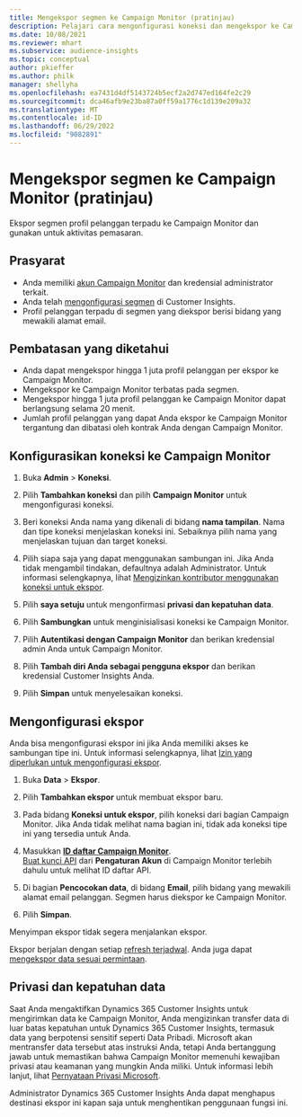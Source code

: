 ```yaml
---
title: Mengekspor segmen ke Campaign Monitor (pratinjau)
description: Pelajari cara mengonfigurasi koneksi dan mengekspor ke Campaign Monitor.
ms.date: 10/08/2021
ms.reviewer: mhart
ms.subservice: audience-insights
ms.topic: conceptual
author: pkieffer
ms.author: philk
manager: shellyha
ms.openlocfilehash: ea7431d4df5143724b5ecf2a2d747ed164fe2c29
ms.sourcegitcommit: dca46afb9e23ba87a0ff59a1776c1d139e209a32
ms.translationtype: MT
ms.contentlocale: id-ID
ms.lasthandoff: 06/29/2022
ms.locfileid: "9082891"
---
```

# <a name="export-segments-to-campaign-monitor-preview"></a>Mengekspor segmen ke Campaign Monitor (pratinjau)

Ekspor segmen profil pelanggan terpadu ke Campaign Monitor dan gunakan untuk aktivitas pemasaran.

## <a name="prerequisites"></a>Prasyarat

-   Anda memiliki [akun Campaign Monitor](https://www.campaignmonitor.com/) dan kredensial administrator terkait.
-   Anda telah [mengonfigurasi segmen](segments.md) di Customer Insights.
-   Profil pelanggan terpadu di segmen yang diekspor berisi bidang yang mewakili alamat email.

## <a name="known-limitations"></a>Pembatasan yang diketahui

- Anda dapat mengekspor hingga 1 juta profil pelanggan per ekspor ke Campaign Monitor.
- Mengekspor ke Campaign Monitor terbatas pada segmen.
- Mengekspor hingga 1 juta profil pelanggan ke Campaign Monitor dapat berlangsung selama 20 menit. 
- Jumlah profil pelanggan yang dapat Anda ekspor ke Campaign Monitor tergantung dan dibatasi oleh kontrak Anda dengan Campaign Monitor.

## <a name="set-up-connection-to-campaign-monitor"></a>Konfigurasikan koneksi ke Campaign Monitor

1. Buka **Admin** > **Koneksi**.

1. Pilih **Tambahkan koneksi** dan pilih **Campaign Monitor** untuk mengonfigurasi koneksi.

1. Beri koneksi Anda nama yang dikenali di bidang **nama tampilan**. Nama dan tipe koneksi menjelaskan koneksi ini. Sebaiknya pilih nama yang menjelaskan tujuan dan target koneksi.

1. Pilih siapa saja yang dapat menggunakan sambungan ini. Jika Anda tidak mengambil tindakan, defaultnya adalah Administrator. Untuk informasi selengkapnya, lihat [Mengizinkan kontributor menggunakan koneksi untuk ekspor](connections.md#allow-contributors-to-use-a-connection-for-exports).

1. Pilih **saya setuju** untuk mengonfirmasi **privasi dan kepatuhan data**.

1. Pilih **Sambungkan** untuk menginisialisasi koneksi ke Campaign Monitor.

1. Pilih **Autentikasi dengan Campaign Monitor** dan berikan kredensial admin Anda untuk Campaign Monitor.

1. Pilih **Tambah diri Anda sebagai pengguna ekspor** dan berikan kredensial Customer Insights Anda.

1. Pilih **Simpan** untuk menyelesaikan koneksi.

## <a name="configure-an-export"></a>Mengonfigurasi ekspor

Anda bisa mengonfigurasi ekspor ini jika Anda memiliki akses ke sambungan tipe ini. Untuk informasi selengkapnya, lihat [Izin yang diperlukan untuk mengonfigurasi ekspor](export-destinations.md#set-up-a-new-export).

1. Buka **Data** > **Ekspor**.

1. Pilih **Tambahkan ekspor** untuk membuat ekspor baru.

1. Pada bidang **Koneksi untuk ekspor**, pilih koneksi dari bagian Campaign Monitor. Jika Anda tidak melihat nama bagian ini, tidak ada koneksi tipe ini yang tersedia untuk Anda.

1. Masukkan [**ID daftar Campaign Monitor**](https://www.campaignmonitor.com/api/getting-started/#your-list-id).    
   [Buat kunci API](https://www.campaignmonitor.com/api/getting-started/) dari **Pengaturan Akun** di Campaign Monitor terlebih dahulu untuk melihat ID daftar API.  

1. Di bagian **Pencocokan data**, di bidang **Email**, pilih bidang yang mewakili alamat email pelanggan. Segmen harus diekspor ke Campaign Monitor.

1. Pilih **Simpan**.

Menyimpan ekspor tidak segera menjalankan ekspor.

Ekspor berjalan dengan setiap [refresh terjadwal](system.md#schedule-tab). Anda juga dapat [mengekspor data sesuai permintaan](export-destinations.md#run-exports-on-demand). 


## <a name="data-privacy-and-compliance"></a>Privasi dan kepatuhan data

Saat Anda mengaktifkan Dynamics 365 Customer Insights untuk mengirimkan data ke Campaign Monitor, Anda mengizinkan transfer data di luar batas kepatuhan untuk Dynamics 365 Customer Insights, termasuk data yang berpotensi sensitif seperti Data Pribadi. Microsoft akan mentransfer data tersebut atas instruksi Anda, tetapi Anda bertanggung jawab untuk memastikan bahwa Campaign Monitor memenuhi kewajiban privasi atau keamanan yang mungkin Anda miliki. Untuk informasi lebih lanjut, lihat [Pernyataan Privasi Microsoft](https://go.microsoft.com/fwlink/?linkid=396732).

Administrator Dynamics 365 Customer Insights Anda dapat menghapus destinasi ekspor ini kapan saja untuk menghentikan penggunaan fungsi ini.
